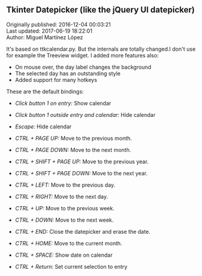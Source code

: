 ## Tkinter Datepicker (like the jQuery UI datepicker)  
Originally published: 2016-12-04 00:03:21  
Last updated: 2017-06-19 18:22:01  
Author: Miguel Martínez López  
  
It's based on ttkcalendar.py. But the internals are totally changed.I don't use for example the Treeview widget. I added more features also:
 - On mouse over, the day label changes the background
 - The selected day has an outstanding style
 - Added support for many hotkeys

These are the default bindings:

- *Click button 1 on entry:* Show calendar

- *Click button 1 outside entry and calendar:* Hide calendar

- *Escape:* Hide calendar

- *CTRL + PAGE UP:* Move to the previous month.

- *CTRL + PAGE DOWN:* Move to the next month.

- *CTRL + SHIFT + PAGE UP:* Move to the previous year.

- *CTRL + SHIFT + PAGE DOWN:* Move to the next year.

- *CTRL + LEFT:* Move to the previous day.

- *CTRL + RIGHT:* Move to the next day.

- *CTRL + UP:* Move to the previous week.

- *CTRL + DOWN:* Move to the next week.

- *CTRL + END:* Close the datepicker and erase the date.

- *CTRL + HOME:* Move to the current month.

- *CTRL + SPACE:* Show date on calendar
        
- *CTRL + Return:* Set current selection to entry